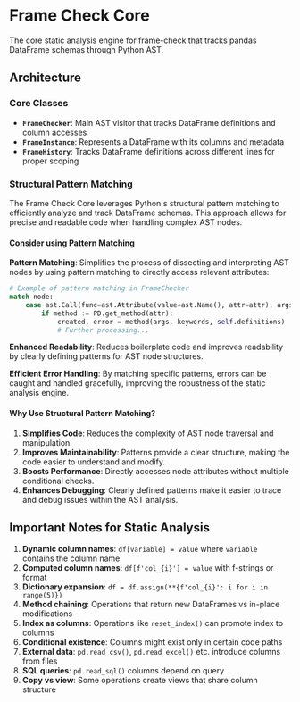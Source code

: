 # Frame Check Core

The core static analysis engine for frame-check that tracks pandas DataFrame schemas through Python AST.

## Architecture

### Core Classes

- **`FrameChecker`**: Main AST visitor that tracks DataFrame definitions and column accesses
- **`FrameInstance`**: Represents a DataFrame with its columns and metadata
- **`FrameHistory`**: Tracks DataFrame definitions across different lines for proper scoping

### Structural Pattern Matching

The Frame Check Core leverages Python's structural pattern matching to efficiently analyze and track DataFrame schemas. This approach allows for precise and readable code when handling complex AST nodes.

#### Consider using Pattern Matching

**Pattern Matching**: Simplifies the process of dissecting and interpreting AST nodes by using pattern matching to directly access relevant attributes:

```python
# Example of pattern matching in FrameChecker
match node:
    case ast.Call(func=ast.Attribute(value=ast.Name(), attr=attr), args=args, keywords=keywords):
        if method := PD.get_method(attr):
            created, error = method(args, keywords, self.definitions)
            # Further processing...
```

**Enhanced Readability**: Reduces boilerplate code and improves readability by clearly defining patterns for AST node structures.

**Efficient Error Handling**: By matching specific patterns, errors can be caught and handled gracefully, improving the robustness of the static analysis engine.

#### Why Use Structural Pattern Matching?

1. **Simplifies Code**: Reduces the complexity of AST node traversal and manipulation.
2. **Improves Maintainability**: Patterns provide a clear structure, making the code easier to understand and modify.
3. **Boosts Performance**: Directly accesses node attributes without multiple conditional checks.
4. **Enhances Debugging**: Clearly defined patterns make it easier to trace and debug issues within the AST analysis.

## Important Notes for Static Analysis

1. **Dynamic column names**: `df[variable] = value` where `variable` contains the column name
2. **Computed column names**: `df[f'col_{i}'] = value` with f-strings or format
3. **Dictionary expansion**: `df = df.assign(**{f'col_{i}': i for i in range(5)})`
4. **Method chaining**: Operations that return new DataFrames vs in-place modifications
5. **Index as columns**: Operations like `reset_index()` can promote index to columns
6. **Conditional existence**: Columns might exist only in certain code paths
7. **External data**: `pd.read_csv()`, `pd.read_excel()` etc. introduce columns from files
8. **SQL queries**: `pd.read_sql()` columns depend on query
9. **Copy vs view**: Some operations create views that share column structure
```
